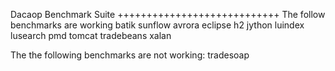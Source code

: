 Dacaop Benchmark Suite
++++++++++++++++++++++++++++
The follow benchmarks are working
batik
sunflow
avrora
eclipse
h2
jython
luindex
lusearch
pmd
tomcat
tradebeans
xalan

The the following benchmarks are not working:
tradesoap
